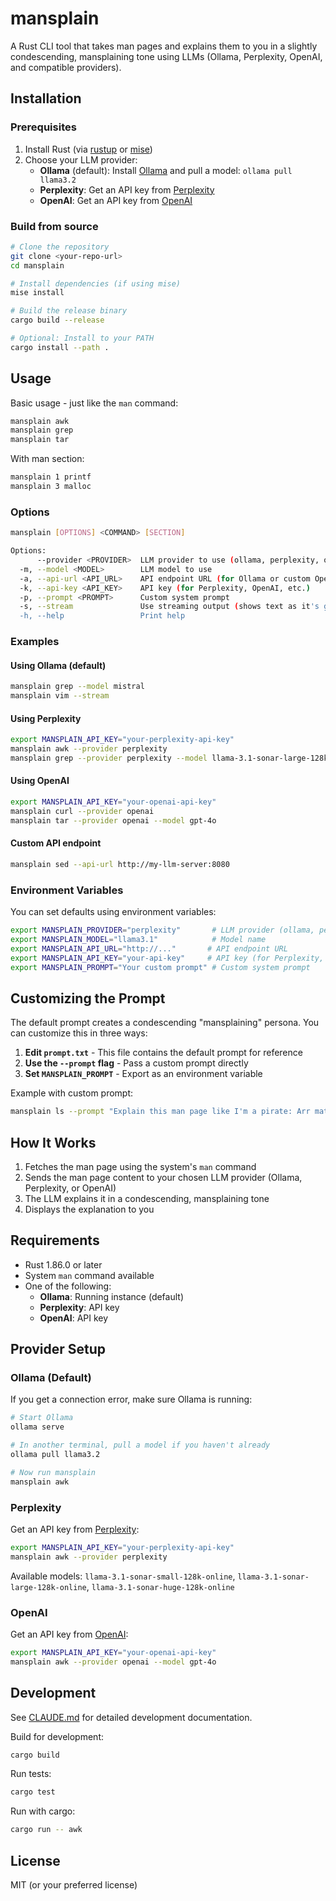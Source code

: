 # mansplain

A Rust CLI tool that takes man pages and explains them to you in a slightly condescending, mansplaining tone using LLMs (Ollama, Perplexity, OpenAI, and compatible providers).

## Installation

### Prerequisites

1. Install Rust (via [rustup](https://rustup.rs/) or [mise](https://mise.jdx.dev/))
2. Choose your LLM provider:
   - **Ollama** (default): Install [Ollama](https://ollama.ai/) and pull a model: `ollama pull llama3.2`
   - **Perplexity**: Get an API key from [Perplexity](https://www.perplexity.ai/)
   - **OpenAI**: Get an API key from [OpenAI](https://openai.com/)

### Build from source

```bash
# Clone the repository
git clone <your-repo-url>
cd mansplain

# Install dependencies (if using mise)
mise install

# Build the release binary
cargo build --release

# Optional: Install to your PATH
cargo install --path .
```

## Usage

Basic usage - just like the `man` command:

```bash
mansplain awk
mansplain grep
mansplain tar
```

With man section:

```bash
mansplain 1 printf
mansplain 3 malloc
```

### Options

```bash
mansplain [OPTIONS] <COMMAND> [SECTION]

Options:
      --provider <PROVIDER>  LLM provider to use (ollama, perplexity, openai) [default: ollama]
  -m, --model <MODEL>        LLM model to use
  -a, --api-url <API_URL>    API endpoint URL (for Ollama or custom OpenAI-compatible endpoints)
  -k, --api-key <API_KEY>    API key (for Perplexity, OpenAI, etc.)
  -p, --prompt <PROMPT>      Custom system prompt
  -s, --stream               Use streaming output (shows text as it's generated)
  -h, --help                 Print help
```

### Examples

#### Using Ollama (default)

```bash
mansplain grep --model mistral
mansplain vim --stream
```

#### Using Perplexity

```bash
export MANSPLAIN_API_KEY="your-perplexity-api-key"
mansplain awk --provider perplexity
mansplain grep --provider perplexity --model llama-3.1-sonar-large-128k-online
```

#### Using OpenAI

```bash
export MANSPLAIN_API_KEY="your-openai-api-key"
mansplain curl --provider openai
mansplain tar --provider openai --model gpt-4o
```

#### Custom API endpoint

```bash
mansplain sed --api-url http://my-llm-server:8080
```

### Environment Variables

You can set defaults using environment variables:

```bash
export MANSPLAIN_PROVIDER="perplexity"       # LLM provider (ollama, perplexity, openai)
export MANSPLAIN_MODEL="llama3.1"            # Model name
export MANSPLAIN_API_URL="http://..."       # API endpoint URL
export MANSPLAIN_API_KEY="your-api-key"     # API key (for Perplexity, OpenAI)
export MANSPLAIN_PROMPT="Your custom prompt" # Custom system prompt
```

## Customizing the Prompt

The default prompt creates a condescending "mansplaining" persona. You can customize this in three ways:

1. **Edit `prompt.txt`** - This file contains the default prompt for reference
2. **Use the `--prompt` flag** - Pass a custom prompt directly
3. **Set `MANSPLAIN_PROMPT`** - Export as an environment variable

Example with custom prompt:
```bash
mansplain ls --prompt "Explain this man page like I'm a pirate: Arr matey!"
```

## How It Works

1. Fetches the man page using the system's `man` command
2. Sends the man page content to your chosen LLM provider (Ollama, Perplexity, or OpenAI)
3. The LLM explains it in a condescending, mansplaining tone
4. Displays the explanation to you

## Requirements

- Rust 1.86.0 or later
- System `man` command available
- One of the following:
  - **Ollama**: Running instance (default)
  - **Perplexity**: API key
  - **OpenAI**: API key

## Provider Setup

### Ollama (Default)

If you get a connection error, make sure Ollama is running:

```bash
# Start Ollama
ollama serve

# In another terminal, pull a model if you haven't already
ollama pull llama3.2

# Now run mansplain
mansplain awk
```

### Perplexity

Get an API key from [Perplexity](https://www.perplexity.ai/):

```bash
export MANSPLAIN_API_KEY="your-perplexity-api-key"
mansplain awk --provider perplexity
```

Available models: `llama-3.1-sonar-small-128k-online`, `llama-3.1-sonar-large-128k-online`, `llama-3.1-sonar-huge-128k-online`

### OpenAI

Get an API key from [OpenAI](https://platform.openai.com/):

```bash
export MANSPLAIN_API_KEY="your-openai-api-key"
mansplain awk --provider openai --model gpt-4o
```

## Development

See [CLAUDE.md](CLAUDE.md) for detailed development documentation.

Build for development:
```bash
cargo build
```

Run tests:
```bash
cargo test
```

Run with cargo:
```bash
cargo run -- awk
```

## License

MIT (or your preferred license)
